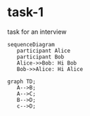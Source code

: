 # task-1
task for an interview


```mermaid
sequenceDiagram
   participant Alice
   participant Bob
   Alice->>Bob: Hi Bob
   Bob->>Alice: Hi Alice
```

```mermaid
graph TD;
   A-->B;
   A-->C;
   B-->D;
   c-->D;
```

